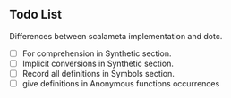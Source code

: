 ## Todo List
Differences between scalameta implementation and dotc.

- [ ] For comprehension in Synthetic section.
- [ ] Implicit conversions in Synthetic section.
- [ ] Record all definitions in Symbols section.
- [ ] give definitions in Anonymous functions occurrences

